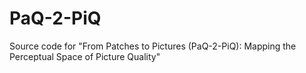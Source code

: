 # PaQ-2-PiQ
Source code for "From Patches to Pictures (PaQ-2-PiQ): Mapping the Perceptual Space of Picture Quality"
